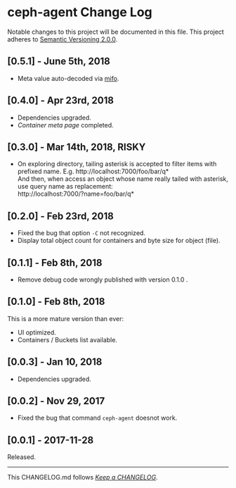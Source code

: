 #   ceph-agent Change Log

Notable changes to this project will be documented in this file. This project adheres to [Semantic Versioning 2.0.0](http://semver.org/).

##  [0.5.1] - June 5th, 2018

*   Meta value auto-decoded via [mifo](https://www.npmjs.com/package/mifo).

##  [0.4.0] - Apr 23rd, 2018

*   Dependencies upgraded.
*   *Container meta page* completed.

##  [0.3.0] - Mar 14th, 2018, RISKY

*   On exploring directory, tailing asterisk is accepted to filter items with prefixed name. E.g.
    http://localhost:7000/foo/bar/q*  
    And then, when access an object whose name really tailed with asterisk, use query name as replacement:  
    http://localhost:7000/?name=foo/bar/q*

##	[0.2.0] - Feb 23rd, 2018

*	Fixed the bug that option `-C` not recognized.
*	Display total object count for containers and byte size for object (file).

##	[0.1.1] - Feb 8th, 2018

*	Remove debug code wrongly published with version 0.1.0 .

##	[0.1.0] - Feb 8th, 2018

This is a more mature version than ever:
*	UI optimized.
*	Containers / Buckets list available.

##	[0.0.3] - Jan 10, 2018

*	Dependencies upgraded.

##  [0.0.2] - Nov 29, 2017

*   Fixed the bug that command `ceph-agent` doesnot work.

##	[0.0.1] - 2017-11-28

Released.

---
This CHANGELOG.md follows [*Keep a CHANGELOG*](http://keepachangelog.com/).
